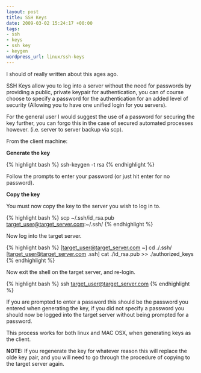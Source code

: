```yaml
--- 
layout: post
title: SSH Keys
date: 2009-03-02 15:24:17 +00:00
tags: 
- ssh
- keys
- ssh key
- keygen
wordpress_url: linux/ssh-keys
---
```

I should of really written about this ages ago.

SSH Keys allow you to log into a server without the need for passwords by providing a public, private keypair for authentication, you can of course choose to specify a password for the authentication for an added level of security (Allowing you to have one unified login for you servers).

For the general user I would suggest the use of a password for securing the key further, you can forgo this in the case of secured automated processes however. (i.e. server to server backup via scp).


From the client machine:

<strong>Generate the key</strong>

{% highlight bash %}
ssh-keygen -t rsa
{% endhighlight %}

Follow the prompts to enter your password (or just hit enter for no password).

<strong>Copy the key</strong>

You must now copy the key to the server you wish to log in to.

{% highlight bash %}
scp ~/.ssh/id_rsa.pub target_user@target_server.com:~/.ssh/
{% endhighlight %}

Now log into the target server.

{% highlight bash %}
[target_user@target_server.com ~] cd ./.ssh/
[target_user@target_server.com .ssh] cat ./id_rsa.pub >> ./authorized_keys
{% endhighlight %}

Now exit the shell on the target server, and re-login.

{% highlight bash %}
ssh target_user@target_server.com
{% endhighlight %}

If you are prompted to enter a password this should be the password you entered when generating the key, if you did not specify a password you should now be logged into the target server without being prompted for a password.

This process works for both linux and MAC OSX, when generating keys as the client.

<strong>NOTE:</strong> If you regenerate the key for whatever reason this will replace the olde key pair, and you will need to go through the procedure of copying to the target server again.
